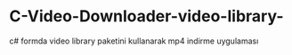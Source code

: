 # C-Video-Downloader-video-library-
c# formda video library paketini kullanarak mp4 indirme uygulaması
